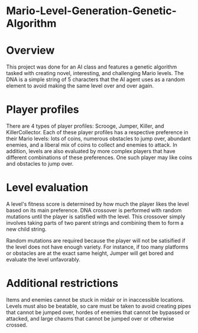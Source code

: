 # Mario-Level-Generation-Genetic-Algorithm
# Overview
This project was done for an AI class and features a genetic algorithm tasked with creating novel, interesting, and challenging Mario levels. The DNA is a simple string of 5 characters that the AI agent uses as a random element to avoid making the same level over and over again.
# Player profiles
There are 4 types of player profiles: Scrooge, Jumper, Killer, and KillerCollector. Each of these player profiles has a respective preference in their Mario levels: lots of coins, numerous obstacles to jump over, abundant enemies, and a liberal mix of coins to collect and enemies to attack. In addition, levels are also evaluated by more complex players that have different combinations of these preferences. One such player may like coins and obstacles to jump over.
# Level evaluation
A level's fitness score is determined by how much the player likes the level based on its main preference. DNA crossover is performed with random mutations until the player is satisfied with the level. This crossover simply involves taking parts of two parent strings and combining them to form a new child string. 

Random mutations are required because the player will not be satisified if the level does not have enough variety. For instance, if too many platforms or obstacles are at the exact same height, Jumper will get bored and evaluate the level unfavorably. 

# Additional restrictions
Items and enemies cannot be stuck in midair or in inaccessible locations. Levels must also be beatable, so care must be taken to avoid creating pipes that cannot be jumped over, hordes of enemies that cannot be bypassed or attacked, and large chasms that cannot be jumped over or otherwise crossed.
